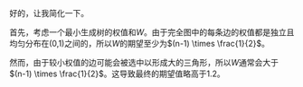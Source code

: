 
好的，让我简化一下。

首先，考虑一个最小生成树的权值和$W$。由于完全图中的每条边的权值都是独立且均匀分布在(0,1)之间的，所以$W$的期望至少为$(n-1) \times \frac{1}{2}$。

然而，由于较小权值的边可能会被选中以形成大的三角形，所以$W$通常会大于$(n-1) \times \frac{1}{2}$。这导致最终的期望值略高于1.2。